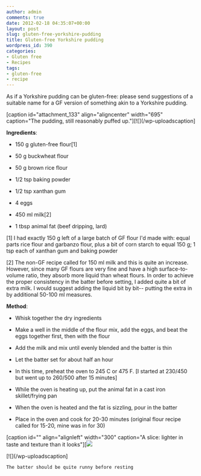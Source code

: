 ```yaml
---
author: admin
comments: true
date: 2012-02-18 04:35:07+00:00
layout: post
slug: gluten-free-yorkshire-pudding
title: Gluten-free Yorkshire pudding
wordpress_id: 390
categories:
- Gluten free
- Recipes
tags:
- gluten-free
- recipe
---
```


As if a Yorkshire pudding can be gluten-free: please send suggestions of a suitable name for a GF version of something akin to a Yorkshire pudding.

[caption id="attachment_133" align="aligncenter" width="695" caption="The pudding, still reasonably puffed up."][![](/wp-uploadscaption]

**Ingredients**:



	
  * 150 g gluten-free flour[1]

	
  * 50 g buckwheat flour

	
  * 50 g brown rice flour

	
  * 1/2 tsp baking powder

	
  * 1/2 tsp xanthan gum

	
  * 4 eggs

	
  * 450 ml milk[2]

	
  * 1 tbsp animal fat (beef dripping, lard)


[1] I had exactly 150 g left of a large batch of GF flour I'd made with: equal parts rice flour and garbanzo flour, plus a bit of corn starch to equal 150 g; 1 tsp each of xanthan gum and baking powder

[2] The non-GF recipe called for 150 ml milk and this is quite an increase. However, since many GF flours are very fine and have a high surface-to-volume ratio, they absorb more liquid than wheat flours. In order to achieve the proper consistency in the batter before setting, I added quite a bit of extra milk. I would suggest adding the liquid bit by bit-- putting the extra in by additional 50-100 ml measures.

**Method**:



	
  * Whisk together the dry ingredients

	
  * Make a well in the middle of the flour mix, add the eggs, and beat the eggs together first, then with the flour

	
  * Add the milk and mix until evenly blended and the batter is thin

	
  * Let the batter set for about half an hour

	
  * In this time, preheat the oven to 245 C or 475 F. [I started at 230/450 but went up to 260/500 after 15 minutes]

	
  * While the oven is heating up, put the animal fat in a cast iron skillet/frying pan

	
  * When the oven is heated and the fat is sizzling, pour in the batter

	
  * Place in the oven and cook for 20-30 minutes (original flour recipe called for 15-20, mine was in for 30)


[caption id="" align="alignleft" width="300" caption="A slice: lighter in taste and texture than it looks"][![](/wp-uploadsGF-Yorkshire-pud-batter.jpg)



[![](/wp-uploadscaption]



    The batter should be quite runny before resting
